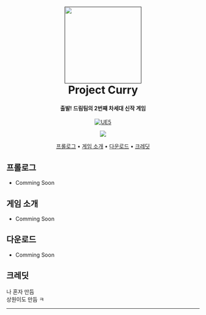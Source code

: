 
<h1 align="center">
  <br>
  <a href=""><img src="" alt="" width="200"></a>
  <br>
Project Curry
  <br>
</h1>

<h4 align="center">출발! 드림팀의 2번째 차세대 신작 게임</h4>

<p align="center">
  <a href="https://www.unrealengine.com/">
    <img src="https://img.shields.io/static/v1?message=Unreal Engine 5&color=000000&logo=unrealengine&logoColor=white&label="
         alt="UE5">
  </a>
  <p align="center">
    <a href="https://unity.com/kr">
      <img src=.png">
</p>

<p align="center">
  <a href="#프롤로그">프롤로그</a> •
  <a href="#게임-소개">게임 소개</a> •
  <a href="#다운로드">다운로드</a> •
  <a href="#크레딧">크레딧</a>
</p>


## 프롤로그

* Comming Soon

## 게임 소개

* Comming Soon


## 다운로드

* Comming Soon


## 크레딧

나 혼자 만듬<br>
상원이도 만듬 ㅋ
<hr>
